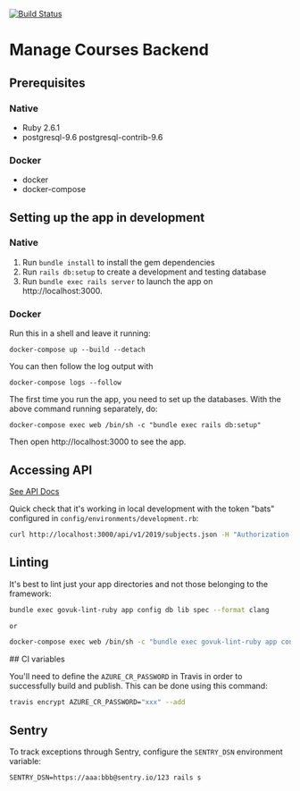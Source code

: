 [![Build Status](https://travis-ci.org/DFE-Digital/manage-courses-backend.svg?branch=master)](https://travis-ci.org/DFE-Digital/manage-courses-backend)

# Manage Courses Backend

## Prerequisites

### Native

- Ruby 2.6.1
- postgresql-9.6 postgresql-contrib-9.6

### Docker

- docker
- docker-compose

## Setting up the app in development

### Native

1. Run `bundle install` to install the gem dependencies
2. Run `rails db:setup` to create a development and testing database
3. Run `bundle exec rails server` to launch the app on http://localhost:3000.

### Docker

Run this in a shell and leave it running:

```
docker-compose up --build --detach
```

You can then follow the log output with

```
docker-compose logs --follow
```

The first time you run the app, you need to set up the databases. With the above command running separately, do:

```
docker-compose exec web /bin/sh -c "bundle exec rails db:setup"
```

Then open http://localhost:3000 to see the app.

## Accessing API

[See API Docs](https://github.com/DFE-Digital/manage-courses-backend/blob/master/docs/api.md)

Quick check that it's working in local development with the token "bats"
configured in `config/environments/development.rb`:

```bash
curl http://localhost:3000/api/v1/2019/subjects.json -H "Authorization: Bearer bats"
```

## Linting

It's best to lint just your app directories and not those belonging to the framework:

```bash
bundle exec govuk-lint-ruby app config db lib spec --format clang

or

docker-compose exec web /bin/sh -c "bundle exec govuk-lint-ruby app config db lib spec Gemfile --format clang"
```

## CI variables

You'll need to define the `AZURE_CR_PASSWORD` in Travis in order to successfully build and publish. This can be done using this command:

```bash
travis encrypt AZURE_CR_PASSWORD="xxx" --add
```

## Sentry

To track exceptions through Sentry, configure the `SENTRY_DSN` environment variable:

```
SENTRY_DSN=https://aaa:bbb@sentry.io/123 rails s
```

